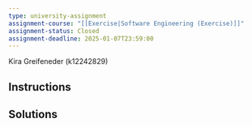 ```yaml
---
type: university-assignment
assignment-course: "[[Exercise|Software Engineering (Exercise)]]"
assignment-status: Closed
assignment-deadline: 2025-01-07T23:59:00
---
```

Kira Greifeneder (k12242829)
## Instructions


## Solutions

